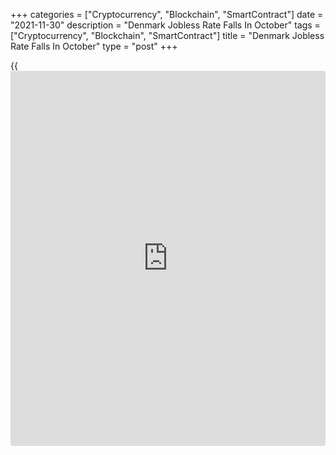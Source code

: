 +++
categories = ["Cryptocurrency", "Blockchain", "SmartContract"]
date = "2021-11-30"
description = "Denmark Jobless Rate Falls In October"
tags = ["Cryptocurrency", "Blockchain", "SmartContract"]
title = "Denmark Jobless Rate Falls In October"
type = "post"
+++

{{<iframe id="large-banner" src="https://www.bounty.group/#slide=17.0" width="100%" height="600" scrolling="no" style="border: 0px solid rgb(216, 221, 230); border-radius: 3px;">}}

Denmark's jobless rate declined in October, figures from Statistics
Denmark showed on Tuesday.

On a seasonally adjusted basis, the gross unemployment rate fell to 3.1
percent in October from 3.3 percent in September.

The gross unemployment fell by 5,400 to 87,000 in October from 94,200 in
the preceding month.

The youth jobless rate, which is applicable to the 16 to 24 age group,
decreased to 1.2 percent in October from 1.3 percent in the previous
month.

Based on the LFS data, the number of unemployed persons was 157,000 in
October.

For comments and feedback [contact](https://www.playgroundfx.com/contact/): editorial@rtt[news](https://www.letsplayfx.com/blog/forex-news-website/).com

[Economic News][1]

 **What parts of the world are seeing the best (and worst) economic
performances lately? Click[here][2] to check out our [Econ Scorecard][2]
and find out! See up-to-the-moment [ranking](https://www.playgroundfx.com/blog/crypto-exchange-ranking/)s for the best and worst
performers in [GDP][3], [unemployment rate][4], [inflation][2] and much
more.**

   1. www.rtt[news](https://www.letsplayfx.com/blog/forex-news-website/).com/Content/EconomicNews.aspx
   2. www.rtt[news](https://www.letsplayfx.com/blog/forex-news-website/).com/economic-scorecard/world-rank/CPI/highest-performance.aspx
   3. www.rtt[news](https://www.letsplayfx.com/blog/forex-news-website/).com/economic-scorecard/world-rank/GDP/highest-performance.aspx
   4. www.rtt[news](https://www.letsplayfx.com/blog/forex-news-website/).com/economic-scorecard/world-rank/unemployment-rate/lowest-performance.aspx